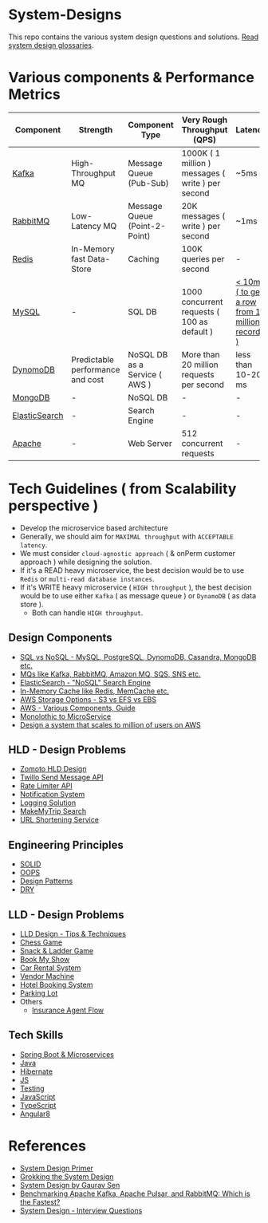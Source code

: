 # System-Designs

This repo contains the various system design questions and solutions. [Read system design glossaries](https://github.com/Anshul619/System-Designs/tree/main/src/DesignComponents/SystemDesignGlossaries.md).

# Various components & Performance Metrics

| Component                                                                                                            | Strength                         | Component Type                                                | Very Rough Throughput (QPS)                       | Latency | Free |
|----------------------------------------------------------------------------------------------------------------------|----------------------------------|---------------------------------------------------------------|---------------------------------------------------|----------------|------|
| [Kafka](DesignComponents/Kafka)                            | High-Throughput MQ               | Message Queue (Pub-Sub)            | 1000K ( 1 million ) messages ( write ) per second | ~5ms | Yes   |
| [RabbitMQ](https://github.com/Anshul619/System-Designs/tree/main/src/DesignComponents/Kafka#kafka-vs-rabbitmq)       | Low-Latency MQ                   | Message Queue (Point-2-Point)         | 20K messages ( write ) per second                 | ~1ms |  Yes   |
| [Redis](https://github.com/Anshul619/System-Designs/tree/main/src/DesignComponents/Redis)                            | In-Memory fast Data-Store        | Caching                          | 100K queries per second                           | -|  Yes   |
| [MySQL](https://www.mysql.com/)                                                                                      | -                                | SQL DB                           | 1000 concurrent requests ( 100 as default )       | [< 10ms ( to get a row from 1 million records )](https://www.quora.com/How-can-we-calculate-the-throughput-of-MySQL?share=1)|Yes|
| [DynomoDB](https://github.com/Anshul619/System-Designs/blob/main/src/DesignComponents/SQLvsNoSQL/ReadMe.md#dynomodb) | Predictable performance and cost | NoSQL DB as a Service ( AWS )  | More than 20 million requests per second          | less than 10-20 ms | No  |
| [MongoDB](https://www.mongodb.com)                                                                                   | -                                | NoSQL DB                         | -                                                 | -|  No                                      |
| [ElasticSearch](https://github.com/Anshul619/System-Designs/tree/main/src/DesignComponents/ElasticSearch)            | -                                | Search Engine                    | -                                                 |-|No|
| [Apache](https://apache.org/)                                                                                        | -                                | Web Server                       | 512 concurrent requests                           |-|Yes|

# Tech Guidelines ( from Scalability perspective )
- Develop the microservice based architecture
- Generally, we should aim for `MAXIMAL throughput` with `ACCEPTABLE latency`.
- We must consider `cloud-agnostic approach` ( & onPerm customer approach ) while designing the solution.
- If it's a READ heavy microservice, the best decision would be to use `Redis` or `multi-read database instances`.
- If it's WRITE heavy microservice ( `HIGH throughput` ), the best decision would be to use either `Kafka` ( as message queue ) or `DynamoDB` ( as data store ). 
  - Both can handle `HIGH throughput`.

## Design Components
- [SQL vs NoSQL - MySQL, PostgreSQL, DynomoDB, Casandra, MongoDB etc.](https://github.com/Anshul619/System-Designs/blob/main/src/DesignComponents/SQLvsNoSQL/ReadMe.md)
- [MQs like Kafka, RabbitMQ, Amazon MQ, SQS, SNS etc.](https://github.com/Anshul619/System-Designs/blob/main/src/DesignComponents/Kafka/ReadMe.md)
- [ElasticSearch - "NoSQL" Search Engine](https://github.com/Anshul619/System-Designs/blob/main/src/DesignComponents/ElasticSearch)
- [In-Memory Cache like Redis, MemCache etc.](https://github.com/Anshul619/System-Designs/blob/main/src/DesignComponents/Redis)
- [AWS Storage Options - S3 vs EFS vs EBS](https://github.com/Anshul619/System-Designs/blob/main/src/DesignComponents/EFSvsS3)
- [AWS - Various Components, Guide](https://github.com/Anshul619/System-Designs/blob/main/src/DesignComponents/AWS.md)
- [Monolothic to MicroService](https://github.com/Anshul619/System-Designs/tree/main/src/DesignComponents/MonolothicToMicroservice)
- [Design a system that scales to million of users on AWS](https://github.com/Anshul619/System-Designs/tree/main/src/DesignComponents/DesignScalableSystemWithRDMS)

## HLD - Design Problems
- [Zomoto HLD Design](https://github.com/Anshul619/System-Designs/tree/main/src/ZomatoDesign)
- [Twillo Send Message API](https://github.com/Anshul619/System-Designs/tree/main/src/TwilloSendMessageAPI)
- [Rate Limiter API](https://github.com/Anshul619/System-Designs/tree/main/src/RateLimiterAPI)
- [Notification System](https://github.com/Anshul619/System-Designs/tree/main/src/NotificationSystem)
- [Logging Solution](https://github.com/Anshul619/System-Designs/tree/main/src/LoggingSolution)
- [MakeMyTrip Search](https://github.com/Anshul619/System-Designs/tree/main/src/MakeMyTripSearch)
- [URL Shortening Service](https://github.com/Anshul619/System-Designs/tree/main/src/URLShorteningService)

## Engineering Principles
- [SOLID](https://github.com/Anshul619/System-Designs/blob/main/src/DesignComponents/SOLID.md)
- [OOPS](https://github.com/Anshul619/System-Designs/blob/main/src/DesignComponents/OOPS.md)
- [Design Patterns](https://github.com/Anshul619/System-Designs/tree/main/src/DesignComponents/DesignPatterns)
- [DRY](https://github.com/Anshul619/System-Designs/blob/main/src/DesignComponents/DRY.md)

## LLD - Design Problems
- [LLD Design - Tips & Techniques](https://github.com/Anshul619/System-Designs/tree/main/src/DesignLLDProblems/LLDDesignTipsAndTechniques.md)
- [Chess Game](https://github.com/Anshul619/System-Designs/tree/main/src/DesignLLDProblems/ChessGame)
- [Snack & Ladder Game](https://github.com/Anshul619/System-Designs/tree/main/src/DesignLLDProblems/SnackAndLadderGame)
- [Book My Show](https://github.com/Anshul619/System-Designs/tree/main/src/DesignLLDProblems/BookMyShow)
- [Car Rental System](https://github.com/Anshul619/System-Designs/tree/main/src/DesignLLDProblems/CarRentalSystem)
- [Vendor Machine](https://github.com/Anshul619/System-Designs/tree/main/src/DesignLLDProblems/VendorMachine)
- [Hotel Booking System](https://github.com/Anshul619/System-Designs/tree/main/src/DesignLLDProblems/HotelBookingSystem)
- [Parking Lot](https://github.com/Anshul619/System-Designs/tree/main/src/DesignLLDProblems/ParkingLot)
- Others
  - [Insurance Agent Flow](https://github.com/Anshul619/System-Designs/tree/main/src/DesignLLDProblems/InsuranceAgentFlow.md)

## Tech Skills
- [Spring Boot & Microservices](https://github.com/Anshul619/System-Designs/tree/main/src/DesignComponents/SpringBootAndMicroServices)
- [Java](https://github.com/Anshul619/System-Designs/tree/main/src/DesignComponents/Java)
- [Hibernate](https://github.com/Anshul619/System-Designs/blob/main/src/DesignComponents/Hiberate.md)
- [JS](https://github.com/Anshul619/System-Designs/tree/main/src/DesignComponents/JavaScript)
- [Testing](https://github.com/Anshul619/System-Designs/blob/main/src/DesignComponents/Testing.md)
- [JavaScript](https://github.com/Anshul619/System-Designs/blob/main/src/DesignComponents/JavaScript)
- [TypeScript](https://github.com/Anshul619/System-Designs/blob/main/src/DesignComponents/TypeScript.md)
- [Angular8](https://github.com/Anshul619/System-Designs/blob/main/src/DesignComponents/Angular8.md)

# References
- [System Design Primer](https://github.com/donnemartin/system-design-primer)
- [Grokking the System Design](https://www.educative.io/courses/grokking-the-system-design-interview/39RwZr5PBwn)
- [System Design by Gaurav Sen](https://www.youtube.com/watch?v=xpDnVSmNFX0&list=PLMCXHnjXnTnvo6alSjVkgxV-VH6EPyvoX)
- [Benchmarking Apache Kafka, Apache Pulsar, and RabbitMQ: Which is the Fastest?](https://www.confluent.io/blog/kafka-fastest-messaging-system/)
- [System Design - Interview Questions](https://leetcode.com/discuss/interview-question/system-design?currentPage=1&orderBy=hot&query=)